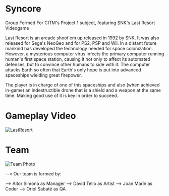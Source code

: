 # Syncore

Group Formed For CITM's Project 1 subject, featuring SNK's Last Resort Videogame

Last Resort is an arcade shoot'em up released in 1992 by SNK. It was also released for Sega's NeoGeo and for PS2, PSP and Wii.
In a distant future mankind has developed the technology needed for space colonization. However, a mysterious computer virus infects the primary computer running human's first space station, causing it not only to affect its automated defenses, but to convince other humans to side with it. The computer attacks Earth so often that Earth's only hope is put into advanced spaceships wielding great firepower.

The player is in charge of one of this spaceships and also (when achieved in-game) an indestructible drone that is a shield and a weapon at the same time. Making good use of it is key in order to succeed.

# Gameplay Video

[![LastResort](http://img.youtube.com/vi/i6hrFisgQSE/0.jpg)](http://www.youtube.com/watch?v=i6hrFisgQSE "LastResort")

# Team

![Team Photo](https://github.com/SyncoreLastResort/Last_Resort_Syncore/blob/master/docs/Foto%20de%20Urii%F0%9F%8E%AE%F0%9F%8F%80.jpg)

--< Our team is formed by: 

--> Aitor Simona as Manager
--> David Tello as Artist
--> Joan Marín as Coder
--> Oriol Sabaté as QA


